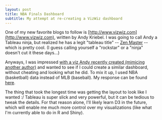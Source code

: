 ```yaml
---
layout: post
title: NBA Finals Dashboard
subtitle: My attempt at re-creating a VizWiz dashboard
---
```


One of my new favorite blogs to follow is [http://www.vizwiz.com](http://www.vizwiz.com), written by Andy Kriebel. I was going to call Andy a Tableau ninja, but realized he has a legit "tableau title" -- [Zen Master](http://www.tableau.com/ZenMasters) -- which is pretty cool. (I guess calling yourself a "rockstar" or a "ninja" doesn't cut it these days...) 

Anyways, I was impressed [with a viz Andy recently created (mimicing another author)](http://www.vizwiz.com/2016/11/how-many-times-have-teams-been-to-world.html) and wanted to see if I could create a similar dashboard, without cheating and looking what he did. To mix it up, I used NBA (basketball) data instead of MLB (baseball). My response can be found [here](https://public.tableau.com/views/NBA_Playoffs/Dashboard).

The thing that took the longest time was getting the layout to look like I wanted :/ Tableau is super slick and very powerful, but it can be tedious to tweak the details. For that reason alone, I'll likely learn D3 in the future, which will enable me much more control over my visualizations (like what I'm currently able to do in R and Shiny). 
